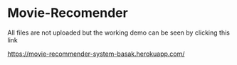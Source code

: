 # Movie-Recomender
All files are not uploaded but the working demo can be seen by clicking this link

https://movie-recommender-system-basak.herokuapp.com/
